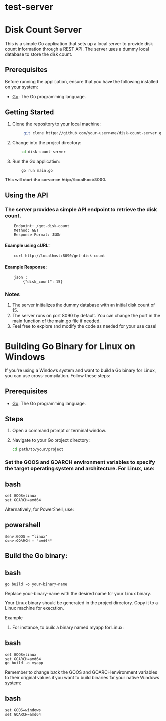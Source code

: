 # test-server
# Disk Count Server

This is a simple Go application that sets up a local server to provide disk count information through a REST API. The server uses a dummy local database to store the disk count.

## Prerequisites

Before running the application, ensure that you have the following installed on your system:

- [Go](https://golang.org/doc/install): The Go programming language.

## Getting Started

1. Clone the repository to your local machine:

   ```bash
        git clone https://github.com/your-username/disk-count-server.git
   ```

2. Change into the project directory:
    ```bash
        cd disk-count-server
    ```
3. Run the Go application:
    ```bash
        go run main.go
    ```
This will start the server on http://localhost:8090.

## Using the API
### The server provides a simple API endpoint to retrieve the disk count.
        Endpoint: /get-disk-count
        Method: GET
        Response Format: JSON
#### Example using cURL:
        curl http://localhost:8090/get-disk-count
    
#### Example Response:
        json : 
            {"disk_count": 15}
    


### Notes 
1. The server initializes the dummy database with an initial disk count of 15.
2. The server runs on port 8090 by default. You can change the port in the main function of the main.go file if needed.
3. Feel free to explore and modify the code as needed for your use case!




# Building Go Binary for Linux on Windows

If you're using a Windows system and want to build a Go binary for Linux, you can use cross-compilation. Follow these steps:

## Prerequisites

- [Go](https://golang.org/doc/install): The Go programming language.

## Steps

1. Open a command prompt or terminal window.

2. Navigate to your Go project directory:

   ```bash
   cd path/to/your/project

### Set the GOOS and GOARCH environment variables to specify the target operating system and architecture. For Linux, use:

## bash
```
set GOOS=linux
set GOARCH=amd64
```

Alternatively, for PowerShell, use:

## powershell

```
$env:GOOS = "linux"
$env:GOARCH = "amd64"
```
## Build the Go binary:

## bash

```
go build -o your-binary-name
```
Replace your-binary-name with the desired name for your Linux binary.

Your Linux binary should be generated in the project directory. Copy it to a Linux machine for execution.

Example
1. For instance, to build a binary named myapp for Linux:

## bash
```
set GOOS=linux
set GOARCH=amd64
go build -o myapp
```
Remember to change back the GOOS and GOARCH environment variables to their original values if you want to build binaries for your native Windows system:

## bash

```
set GOOS=windows
set GOARCH=amd64
```